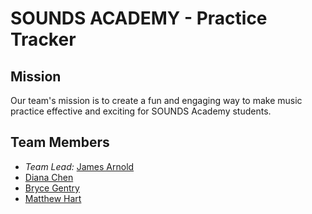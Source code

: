 # SOUNDS ACADEMY - Practice Tracker                                                                                                                                     
                                                                                                                                                                        
## Mission                                                                                                                                                              
                                                                                                                                                                        
Our team's mission is to create a fun and engaging way to make music practice effective and exciting for SOUNDS Academy students.                                       
                                                                                                                                                                        
## Team Members                                                                                                                                                         
* _Team Lead:_ [James Arnold](#)                                                                                                                                        
* [Diana Chen](https://github.com/dchen97)                                                                                                                              
* [Bryce Gentry](#)                                                                                                                                                     
* [Matthew Hart](#)             
